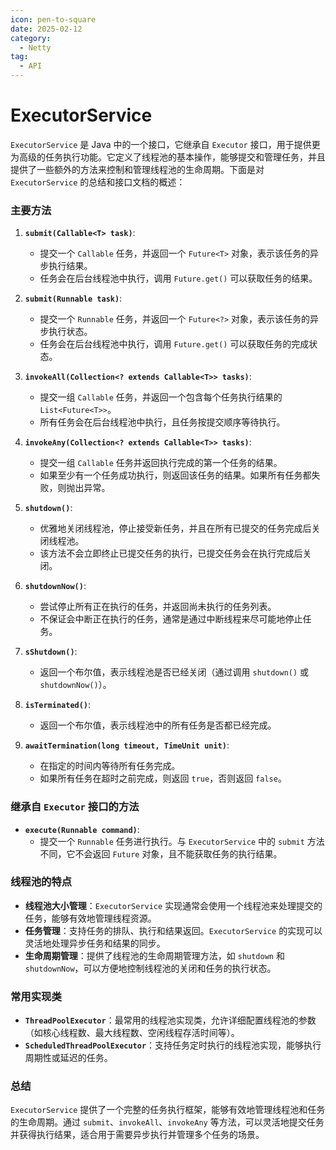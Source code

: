 ```yaml
---
icon: pen-to-square
date: 2025-02-12
category:
  - Netty
tag:
  - API
---
```

# ExecutorService

`ExecutorService` 是 Java 中的一个接口，它继承自 `Executor` 接口，用于提供更为高级的任务执行功能。它定义了线程池的基本操作，能够提交和管理任务，并且提供了一些额外的方法来控制和管理线程池的生命周期。下面是对 `ExecutorService` 的总结和接口文档的概述：

<!-- more -->
### 主要方法

1. **`submit(Callable<T> task)`**:
   - 提交一个 `Callable` 任务，并返回一个 `Future<T>` 对象，表示该任务的异步执行结果。
   - 任务会在后台线程池中执行，调用 `Future.get()` 可以获取任务的结果。

2. **`submit(Runnable task)`**:
   - 提交一个 `Runnable` 任务，并返回一个 `Future<?>` 对象，表示该任务的异步执行状态。
   - 任务会在后台线程池中执行，调用 `Future.get()` 可以获取任务的完成状态。

3. **`invokeAll(Collection<? extends Callable<T>> tasks)`**:
   - 提交一组 `Callable` 任务，并返回一个包含每个任务执行结果的 `List<Future<T>>`。
   - 所有任务会在后台线程池中执行，且任务按提交顺序等待执行。

4. **`invokeAny(Collection<? extends Callable<T>> tasks)`**:
   - 提交一组 `Callable` 任务并返回执行完成的第一个任务的结果。
   - 如果至少有一个任务成功执行，则返回该任务的结果。如果所有任务都失败，则抛出异常。

5. **`shutdown()`**:
   - 优雅地关闭线程池，停止接受新任务，并且在所有已提交的任务完成后关闭线程池。
   - 该方法不会立即终止已提交任务的执行，已提交任务会在执行完成后关闭。

6. **`shutdownNow()`**:
   - 尝试停止所有正在执行的任务，并返回尚未执行的任务列表。
   - 不保证会中断正在执行的任务，通常是通过中断线程来尽可能地停止任务。

7. **`sShutdown()`**:
   - 返回一个布尔值，表示线程池是否已经关闭（通过调用 `shutdown()` 或 `shutdownNow()`）。

8. **`isTerminated()`**:
   - 返回一个布尔值，表示线程池中的所有任务是否都已经完成。

9. **`awaitTermination(long timeout, TimeUnit unit)`**:
   - 在指定的时间内等待所有任务完成。
   - 如果所有任务在超时之前完成，则返回 `true`，否则返回 `false`。

### 继承自 `Executor` 接口的方法

- **`execute(Runnable command)`**:
  - 提交一个 `Runnable` 任务进行执行。与 `ExecutorService` 中的 `submit` 方法不同，它不会返回 `Future` 对象，且不能获取任务的执行结果。

### 线程池的特点

- **线程池大小管理**：`ExecutorService` 实现通常会使用一个线程池来处理提交的任务，能够有效地管理线程资源。
- **任务管理**：支持任务的排队、执行和结果返回。`ExecutorService` 的实现可以灵活地处理异步任务和结果的同步。
- **生命周期管理**：提供了线程池的生命周期管理方法，如 `shutdown` 和 `shutdownNow`，可以方便地控制线程池的关闭和任务的执行状态。

### 常用实现类

- **`ThreadPoolExecutor`**：最常用的线程池实现类，允许详细配置线程池的参数（如核心线程数、最大线程数、空闲线程存活时间等）。
- **`ScheduledThreadPoolExecutor`**：支持任务定时执行的线程池实现，能够执行周期性或延迟的任务。

### 总结

`ExecutorService` 提供了一个完整的任务执行框架，能够有效地管理线程池和任务的生命周期。通过 `submit`、`invokeAll`、`invokeAny` 等方法，可以灵活地提交任务并获得执行结果，适合用于需要异步执行并管理多个任务的场景。